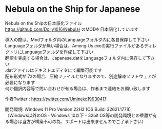 # Nebula on the Ship for Japanese
Nebula on the Shipの日本語化ファイル\
https://github.com/Dolly1016/Nebula/ のMODを日本語化しています

導入の際は、Modフォルダ内のLanguageフォルダ内に各自保存して下さい\
Languageフォルダが無い場合は、Among Us.exeの実行ファイルがあるディレクトリにLanguageフォルダを作成して下さい\
翻訳を実施する場合は、Japanese.datをLanguageフォルダ内に保存して下さい\
.datファイルはテキストエディタにて編集可能です\
配布形式が.7zの場合、圧縮ファイルとなりますので、別途解凍ソフトウェアが必要になります\
何か翻訳内容等で問い合わせが有る場合は、作者まで連絡をお願い致します

作者Twitter : https://twitter.com/Umineko19930417

開発環境: Windows 11 Pro Version 22H2 (OS Build: 22621.1778)
</br>（Windows以外のOS・Windows 10以下・32bit OS等の開発環境との乖離が有る場合は当方が構築不可の為、サポートは出来ませんのでご了承下さい）
